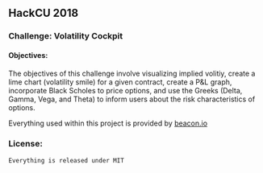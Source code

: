 ## HackCU 2018

### Challenge: Volatility Cockpit

#### Objectives:

The objectives of this challenge involve visualizing implied volitiy, create a lime chart (volatility smile) for a given contract, create a P&L graph, incorporate Black Scholes to price options, and use the Greeks (Delta, Gamma, Vega, and Theta) to inform users about the risk characteristics of options. 

Everything used within this project is provided by [beacon.io](https://beacon.io)

### License:
`Everything is released under MIT`